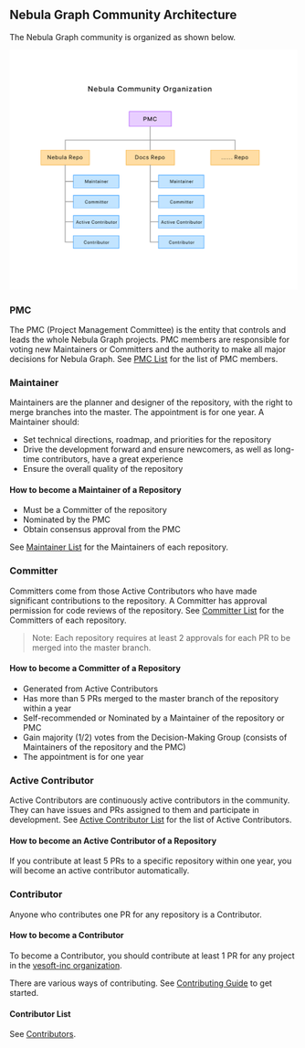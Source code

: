## Nebula Graph Community Architecture

The Nebula Graph community is organized as shown below.

![Nebula Community Architecture](./images/structure.png)

### PMC

The PMC (Project Management Committee) is the entity that controls and leads the whole Nebula Graph projects. 
PMC members are responsible for voting new Maintainers or Committers and the authority to make all major decisions for Nebula Graph. See [PMC List](./pmc-list.md) for the list of PMC members.


### Maintainer

Maintainers are the planner and designer of the repository, with the right to merge branches into the master. The appointment is for one year. A Maintainer should:

- Set technical directions, roadmap, and priorities for the repository
- Drive the development forward and ensure newcomers, as well as long-time contributors, have a great experience
- Ensure the overall quality of the repository

#### How to become a Maintainer of a Repository

- Must be a Committer of the repository
- Nominated by the PMC
- Obtain consensus approval from the PMC

See [Maintainer List](./maintainer-list.md) for the Maintainers of each repository.

### Committer

Committers come from those Active Contributors who have made significant contributions to the repository. A Committer has approval permission for code reviews of the repository. See [Committer List](./committer-list.md) for the Committers of each repository.

> Note: Each repository requires at least 2 approvals for each PR to be merged into the master branch.

#### How to become a Committer of a Repository

- Generated from Active Contributors
- Has more than 5 PRs merged to the master branch of the repository within a year
- Self-recommended or Nominated by a Maintainer of the repository or PMC
- Gain majority (1/2) votes from the Decision-Making Group (consists of Maintainers of the repository and the PMC)
- The appointment is for one year


### Active Contributor

Active Contributors are continuously active contributors in the community. They can have issues and PRs assigned to them and participate in development. See [Active Contributor List](active-contributor-list.md) for the list of Active Contributors.

#### How to become an Active Contributor of a Repository

If you contribute at least 5 PRs to a specific repository within one year, you will become an active contributor automatically.

### Contributor

Anyone who contributes one PR for any repository is a Contributor.

#### How to become a Contributor

To become a Contributor, you should contribute at least 1 PR for any project in the [vesoft-inc organization](https://github.com/vesoft-inc).

There are various ways of contributing. See [Contributing Guide](https://docs.nebula-graph.io/manual-EN/4.contributions/how-to-contribute/) to get started.


#### Contributor List

See [Contributors](./contributor-list.md).
